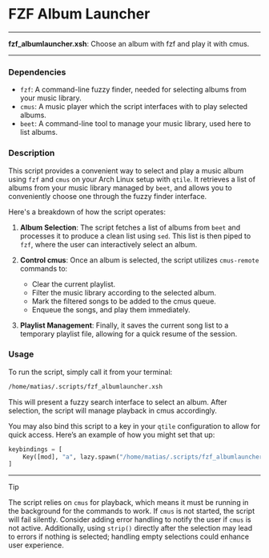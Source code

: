 # FZF Album Launcher

---

**fzf_albumlauncher.xsh**: Choose an album with fzf and play it with cmus.

---

### Dependencies

- `fzf`: A command-line fuzzy finder, needed for selecting albums from your music library.
- `cmus`: A music player which the script interfaces with to play selected albums.
- `beet`: A command-line tool to manage your music library, used here to list albums.

### Description

This script provides a convenient way to select and play a music album using `fzf` and `cmus` on your Arch Linux setup with `qtile`. It retrieves a list of albums from your music library managed by `beet`, and allows you to conveniently choose one through the fuzzy finder interface.

Here's a breakdown of how the script operates:

1. **Album Selection**: The script fetches a list of albums from `beet` and processes it to produce a clean list using `sed`. This list is then piped to `fzf`, where the user can interactively select an album.
   
2. **Control cmus**: Once an album is selected, the script utilizes `cmus-remote` commands to:
   - Clear the current playlist.
   - Filter the music library according to the selected album.
   - Mark the filtered songs to be added to the cmus queue.
   - Enqueue the songs, and play them immediately.

3. **Playlist Management**: Finally, it saves the current song list to a temporary playlist file, allowing for a quick resume of the session.

### Usage

To run the script, simply call it from your terminal:

```bash
/home/matias/.scripts/fzf_albumlauncher.xsh
```

This will present a fuzzy search interface to select an album. After selection, the script will manage playback in cmus accordingly.

You may also bind this script to a key in your `qtile` configuration to allow for quick access. Here’s an example of how you might set that up:

```python
keybindings = [
    Key([mod], "a", lazy.spawn("/home/matias/.scripts/fzf_albumlauncher.xsh")),
]
```

---

> [!TIP]
> The script relies on `cmus` for playback, which means it must be running in the background for the commands to work. If `cmus` is not started, the script will fail silently. Consider adding error handling to notify the user if `cmus` is not active. Additionally, using `strip()` directly after the selection may lead to errors if nothing is selected; handling empty selections could enhance user experience.
